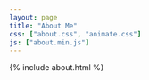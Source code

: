 ```yaml
---
layout: page
title: "About Me"
css: ["about.css", "animate.css"]
js: ["about.min.js"]
---
```

{% include about.html %}